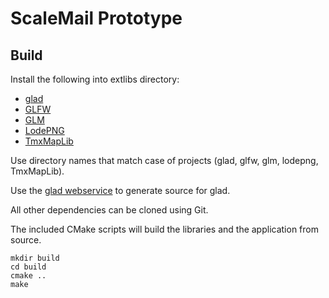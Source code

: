# ScaleMail Prototype

## Build

Install the following into extlibs directory:
+ [glad](https://github.com/Dav1dde/glad)
+ [GLFW](https://github.com/glfw/glfw)
+ [GLM](https://github.com/g-truc/glm)
+ [LodePNG](https://github.com/lvandeve/lodepng)
+ [TmxMapLib](git@github.com:Apokryphos/TmxMapLib.git)

Use directory names that match case of projects (glad, glfw, glm, lodepng, TmxMapLib).

Use the [glad webservice](http://glad.dav1d.de/) to generate source for glad.

All other dependencies can be cloned using Git.

The included CMake scripts will build the libraries and the application from source.

```shell
mkdir build
cd build
cmake ..
make
```